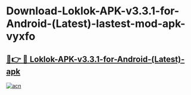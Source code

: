 # Download-Loklok-APK-v3.3.1-for-Android-(Latest)-lastest-mod-apk-vyxfo

<h2><a href="https://apkcomod.com?title=Loklok-APK-v3.3.1-for-Android-(Latest)">🔗👉 🔴 Loklok-APK-v3.3.1-for-Android-(Latest)-apk </a></h2>

[![acn](https://github.com/user-attachments/assets/0f9c940e-d8b0-45ae-aac7-cd30a18b3e1c)](https://apkcomod.com?title=Loklok-APK-v3.3.1-for-Android-(Latest))
